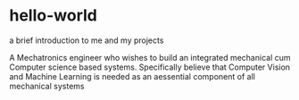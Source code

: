 # hello-world
a brief introduction to me and my projects

A Mechatronics engineer who wishes to build an integrated mechanical cum Computer science based systems.
Specifically believe that Computer Vision and Machine Learning is needed as an aessential component of all mechanical systems
